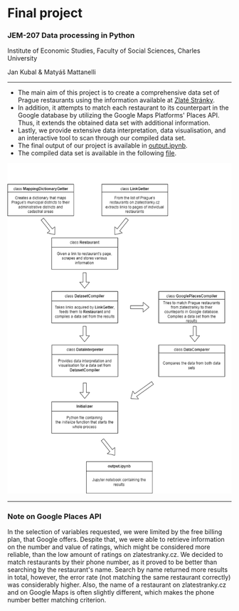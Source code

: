 # Final project

### JEM-207 Data processing in Python

Institute of Economic Studies, Faculty of Social Sciences, Charles University

Jan Kubal & Matyáš Mattanelli

---
- The main aim of this project is to create a comprehensive data set of Prague restaurants using the information available at [Zlaté Stránky](https://www.zlatestranky.cz/).
- In addition, it attempts to match each restaurant to its counterpart in the Google database by utilizing the Google Maps Platforms' Places API. Thus, it extends the obtained data set with additional information.
- Lastly, we provide extensive data interpretation, data visualisation, and an interactive tool to scan through our compiled data set.
- The final output of our project is available in [output.ipynb](output.ipynb).
- The compiled data set is available in the following [file](data/restaurants_zlatestranky.csv).

![str](Project_structure.png)

---
### Note on Google Places API

In the selection of variables requested, we were limited by the free billing plan, that Google offers. Despite that, we were able to retrieve information on the number and value of ratings, which might be considered more reliable, than the low amount of ratings on zlatestranky.cz. We decided to match restaurants by their phone number, as it proved to be better than searching by the restaurant's name. Search by name returned more results in total, however, the error rate (not matching the same restaurant correctly) was considerably higher. Also, the name of a restaurant on zlatestranky.cz and on Google Maps is often slightly different, which makes the phone number better matching criterion.
